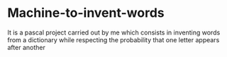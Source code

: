 # Machine-to-invent-words
It is a pascal project carried out by me which consists in inventing words from a dictionary while respecting the probability that one letter appears after another
